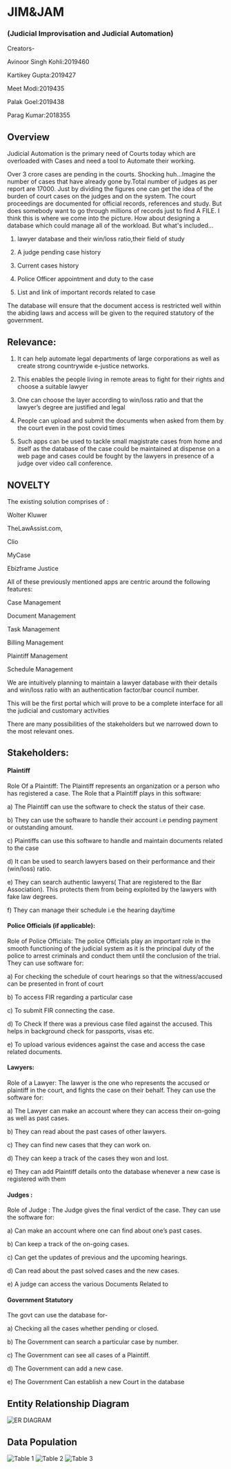 #                             JIM&JAM 
###           (Judicial Improvisation and  Judicial Automation)

Creators-

Avinoor Singh Kohli:2019460

Kartikey Gupta:2019427

Meet Modi:2019435

Palak Goel:2019438

Parag Kumar:2018355

## Overview
Judicial Automation is the primary need of Courts today which are overloaded with Cases and need a tool to Automate their working. 

Over 3 crore cases are pending in the courts. Shocking huh...Imagine the number of cases that have already gone by.Total number of judges as per report are 17000. Just by dividing the figures one can get the idea of the burden of court cases on the judges and on the system. The court proceedings are documented for official records, references and study. But does somebody want to go through millions of records just to find A FILE. I think this is where we come into the picture. How about designing a database which could manage all of the workload. But what's included…

1) lawyer database and their win/loss ratio,their field of study

2) A judge pending case history

3) Current cases history
 
4) Police Officer appointment and duty to the case

5) List and link of important records related to case

The database will ensure that the document access is restricted well within the abiding laws and access will be given to the required statutory of the government.

## Relevance:

1) It can help automate legal departments of large corporations as well as create strong countrywide e-justice networks.

2) This enables the people living in remote areas to fight for their rights and choose a suitable lawyer

3) One can choose the layer according to win/loss ratio and that the lawyer’s degree are justified and legal

4) People can upload and submit the documents when asked from them by the court even in the post covid times

5) Such apps can be used to tackle  small magistrate cases from home and itself as the database of the case could be maintained at dispense on a web page and cases could be fought by the lawyers in presence of a judge over video call conference.

## NOVELTY

The existing solution comprises of :

Wolter Kluwer

TheLawAssist.com,

Clio

MyCase

Ebizframe Justice

All of these previously mentioned apps are centric around the following features:

Case Management

Document Management

Task Management

Billing Management

Plaintiff Management

Schedule Management

We are intuitively planning to maintain a lawyer database with their details and win/loss ratio with an authentication factor/bar council number.

This will be the first portal which will prove to be a complete interface for all the judicial and customary activities

There are many possibilities of the stakeholders but we narrowed down to the most relevant ones.

## Stakeholders:
#### Plaintiff
Role Of a Plaintiff: The Plaintiff represents an organization or a person who has registered a case. The Role that a Plaintiff plays in this software:

a) The Plaintiff can use the software to check the status of their case.

b) They can use the software to handle their account i.e pending payment or outstanding amount.

c) Plaintiffs can use this software to handle and maintain documents related to the case

d) It can be used to search lawyers based on their performance and their (win/loss) ratio.

e) They can search authentic lawyers( That are registered to the Bar Association). This protects them from being exploited by the lawyers with fake law degrees.

f) They can manage their schedule i.e the hearing day/time


#### Police Officials (if applicable):

Role of Police Officials: The police Officials play an important role in the smooth functioning of the judicial system as it is the principal duty of the police to arrest criminals and conduct them until the conclusion of the trial. They can use software for:

a) For checking the schedule of court hearings so that the witness/accused can be presented in front of court

b) To access FIR regarding a particular case

c) To submit FIR connecting the case.

d) To Check If there was a previous case filed against the accused. This helps in background check for passports, visas etc.

e) To upload various evidences against the case and access the case related documents.



#### Lawyers:

Role of a Lawyer: The lawyer is the one who represents the accused or plaintiff in the court, and fights the case on their behalf. They can use the software for: 

a) The Lawyer can make an account where they can access their on-going as well as past cases.

b) They can read about the past cases of other lawyers.

c) They can find new cases that they can work on.

d) They can keep a track of the cases they won and lost.

e) They can add Plaintiff details onto the database whenever a new case is registered with them

#### Judges :

Role of Judge : The Judge gives the final verdict of the case. They can use the software for:

a) Can make an account where one can find about one’s past cases. 

b) Can keep a track of the on-going cases.

c) Can get the updates of previous and the upcoming hearings.

d) Can read about the past solved cases and the new cases.

e) A judge can access the various Documents Related to 

#### Government Statutory

The govt can use the database for-

a) Checking all the cases whether pending or closed.

b) The Government can search a particular case by number.

c) The Government can see all cases of a Plaintiff.

d) The Government can add a new case.

e) The Government Can establish a new Court in the database

## Entity Relationship Diagram

![ER DIAGRAM](images/ER.png?raw=true)


## Data Population

![Table 1](images/img1.png?raw=true)
![Table 2](images/img2.png?raw=true)
![Table 3](images/img3.png?raw=true)






